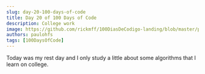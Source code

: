 ```yaml
---
slug: day-20-100-days-of-code
title: Day 20 of 100 Days of Code
description: College work
image: https://github.com/rickmff/100DiasDeCodigo-landing/blob/master/public/thumb.png
authors: paulohfs
tags: [100DaysOfCode]
---
```


Today was my rest day and I only study a little about some algorithms that I learn on college.
